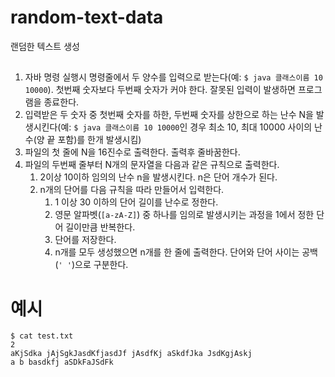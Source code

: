 # random-text-data
랜덤한 텍스트 생성

## 
1. 자바 명령 실행시 명령줄에서 두 양수를 입력으로 받는다(예: `$ java 클래스이름 10 10000`). 첫번째 숫자보다 두번째 숫자가 커야 한다. 잘못된 입력이 발생하면 프로그램을 종료한다. 
2. 입력받은 두 숫자 중 첫번째 숫자를 하한, 두번째 숫자를 상한으로 하는 난수 N을 발생시킨다(예: `$ java 클래스이름 10 10000`인 경우 최소 10, 최대 10000 사이의 난수(양 끝 포함)를 한개 발생시킴)
3. 파일의 첫 줄에 N을 16진수로 출력한다. 출력후 줄바꿈한다.
4. 파일의 두번째 줄부터 N개의 문자열을 다음과 같은 규칙으로 출력한다.
   1. 2이상 10이하 임의의 난수 n을 발생시킨다. n은 단어 개수가 된다.
   2. n개의 단어를 다음 규칙을 따라 만들어서 입력한다.
      1. 1 이상 30 이하의 단어 길이를 난수로 정한다. 
      2. 영문 알파벳(`[a-zA-Z]`) 중 하나를 임의로 발생시키는 과정을 1에서 정한 단어 길이만큼 반복한다.
      3. 단어를 저장한다.
      4. n개를 모두 생성했으면 n개를 한 줄에 출력한다. 단어와 단어 사이는 공백(`' '`)으로 구분한다.


# 예시
```
$ cat test.txt
2
aKjSdka jAjSgkJasdKfjasdJf jAsdfKj aSkdfJka JsdKgjAskj
a b basdkfj aSDkFaJSdFk
```
